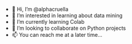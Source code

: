 - 👋 Hi, I’m @alphacruella
- 👀 I’m interested in learning about data mining
- 🌱 I’m currently learning Colab
- 💞️ I’m looking to collaborate on Python projects
- 📫 You can reach me at a later time...

<!---
carlabetancourt/carlabetancourt is a ✨ special ✨ repository because its `README.md` (this file) appears on your GitHub profile.
You can click the Preview link to take a look at your changes.
--->

